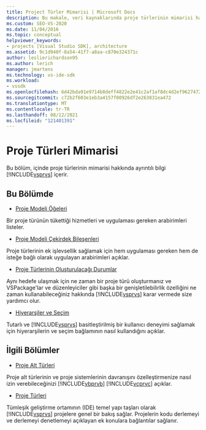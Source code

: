 ```yaml
---
title: Project Türler Mimarisi | Microsoft Docs
description: Bu makale, veri kaynaklarında proje türlerinin mimarisi hakkında ayrıntılı bilgi içeren makalelere Visual Studio.
ms.custom: SEO-VS-2020
ms.date: 11/04/2016
ms.topic: conceptual
helpviewer_keywords:
- projects [Visual Studio SDK], architecture
ms.assetid: 9c1d940f-8a54-41f7-a8aa-c870e324371c
author: leslierichardson95
ms.author: lerich
manager: jmartens
ms.technology: vs-ide-sdk
ms.workload:
- vssdk
ms.openlocfilehash: 6d42bda91e9714b8deff4822e2e41c2af1af8dc4d2ef96274727d8b5f7f35ff5
ms.sourcegitcommit: c72b2f603e1eb3a4157f00926df2e263831ea472
ms.translationtype: MT
ms.contentlocale: tr-TR
ms.lasthandoff: 08/12/2021
ms.locfileid: "121401391"
---
```

# <a name="project-types-architecture"></a>Proje Türleri Mimarisi
Bu bölüm, içinde proje türlerinin mimarisi hakkında ayrıntılı bilgi [!INCLUDE[vsprvs](../../code-quality/includes/vsprvs_md.md)] içerir.

## <a name="in-this-section"></a>Bu Bölümde
- [Proje Modeli Öğeleri](../../extensibility/internals/elements-of-a-project-model.md)

 Bir proje türünün tükettiği hizmetleri ve uygulaması gereken arabirimleri listeler.

- [Proje Modeli Çekirdek Bileşenleri](../../extensibility/internals/project-model-core-components.md)

 Proje türlerinin ek işlevsellik sağlamak için hem uygulaması gereken hem de isteğe bağlı olarak uygulayan arabirimleri açıklar.

- [Proje Türlerinin Oluşturulacağı Durumlar](../../extensibility/internals/when-to-create-project-types.md)

 Aynı hedefe ulaşmak için ne zaman bir proje türü oluşturmanız ve VSPackage'lar ve düzenleyiciler gibi başka bir genişletilebilirlik özelliğini ne zaman kullanabileceğiniz hakkında [!INCLUDE[vsprvs](../../code-quality/includes/vsprvs_md.md)] karar vermede size yardımcı olur.

- [Hiyerarşiler ve Seçim](../../extensibility/internals/hierarchies-and-selection.md)

 Tutarlı ve [!INCLUDE[vsprvs](../../code-quality/includes/vsprvs_md.md)] basitleştirilmiş bir kullanıcı deneyimi sağlamak için hiyerarşilerin ve seçim bağlamının nasıl kullandığını açıklar.

## <a name="related-sections"></a>İlgili Bölümler
- [Proje Alt Türleri](../../extensibility/internals/project-subtypes.md)

 Proje alt türlerinin ve proje sistemlerinin davranışını özelleştirmenize nasıl izin verebileceğinizi [!INCLUDE[vbprvb](../../code-quality/includes/vbprvb_md.md)] [!INCLUDE[vcprvc](../../code-quality/includes/vcprvc_md.md)] açıklar.

- [Proje Türleri](../../extensibility/internals/project-types.md)

 Tümleşik geliştirme ortamının (IDE) temel yapı taşları olarak [!INCLUDE[vsprvs](../../code-quality/includes/vsprvs_md.md)] projelere genel bir bakış sağlar. Projelerin kodu derlemeyi ve derlemeyi denetlemeyi açıklayan ek konulara bağlantılar sağlanır.
